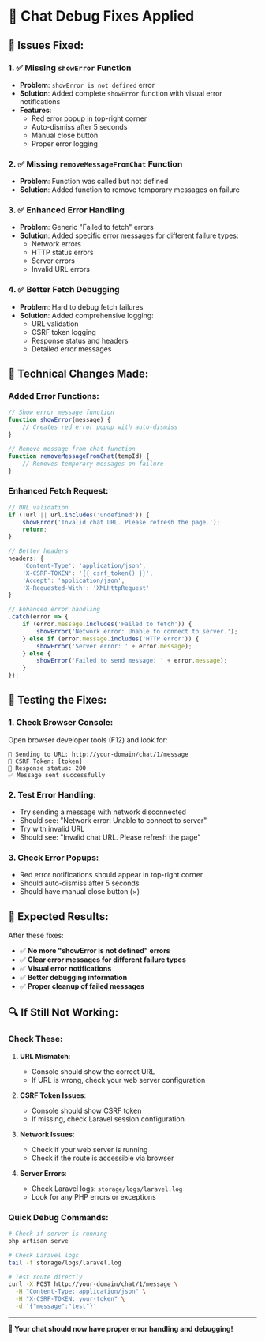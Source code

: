 # 🔧 Chat Debug Fixes Applied

## 🚨 **Issues Fixed:**

### 1. **✅ Missing `showError` Function**
- **Problem**: `showError is not defined` error
- **Solution**: Added complete `showError` function with visual error notifications
- **Features**: 
  - Red error popup in top-right corner
  - Auto-dismiss after 5 seconds
  - Manual close button
  - Proper error logging

### 2. **✅ Missing `removeMessageFromChat` Function**
- **Problem**: Function was called but not defined
- **Solution**: Added function to remove temporary messages on failure

### 3. **✅ Enhanced Error Handling**
- **Problem**: Generic "Failed to fetch" errors
- **Solution**: Added specific error messages for different failure types:
  - Network errors
  - HTTP status errors
  - Server errors
  - Invalid URL errors

### 4. **✅ Better Fetch Debugging**
- **Problem**: Hard to debug fetch failures
- **Solution**: Added comprehensive logging:
  - URL validation
  - CSRF token logging
  - Response status and headers
  - Detailed error messages

## 🔧 **Technical Changes Made:**

### **Added Error Functions:**
```javascript
// Show error message function
function showError(message) {
    // Creates red error popup with auto-dismiss
}

// Remove message from chat function  
function removeMessageFromChat(tempId) {
    // Removes temporary messages on failure
}
```

### **Enhanced Fetch Request:**
```javascript
// URL validation
if (!url || url.includes('undefined')) {
    showError('Invalid chat URL. Please refresh the page.');
    return;
}

// Better headers
headers: {
    'Content-Type': 'application/json',
    'X-CSRF-TOKEN': '{{ csrf_token() }}',
    'Accept': 'application/json',
    'X-Requested-With': 'XMLHttpRequest'
}

// Enhanced error handling
.catch(error => {
    if (error.message.includes('Failed to fetch')) {
        showError('Network error: Unable to connect to server.');
    } else if (error.message.includes('HTTP error')) {
        showError('Server error: ' + error.message);
    } else {
        showError('Failed to send message: ' + error.message);
    }
});
```

## 🧪 **Testing the Fixes:**

### **1. Check Browser Console:**
Open browser developer tools (F12) and look for:
```
📡 Sending to URL: http://your-domain/chat/1/message
📡 CSRF Token: [token]
📨 Response status: 200
✅ Message sent successfully
```

### **2. Test Error Handling:**
- Try sending a message with network disconnected
- Should see: "Network error: Unable to connect to server"
- Try with invalid URL
- Should see: "Invalid chat URL. Please refresh the page"

### **3. Check Error Popups:**
- Red error notifications should appear in top-right corner
- Should auto-dismiss after 5 seconds
- Should have manual close button (×)

## 🚀 **Expected Results:**

After these fixes:

- ✅ **No more "showError is not defined" errors**
- ✅ **Clear error messages for different failure types**
- ✅ **Visual error notifications**
- ✅ **Better debugging information**
- ✅ **Proper cleanup of failed messages**

## 🔍 **If Still Not Working:**

### **Check These:**

1. **URL Mismatch**: 
   - Console should show the correct URL
   - If URL is wrong, check your web server configuration

2. **CSRF Token Issues**:
   - Console should show CSRF token
   - If missing, check Laravel session configuration

3. **Network Issues**:
   - Check if your web server is running
   - Check if the route is accessible via browser

4. **Server Errors**:
   - Check Laravel logs: `storage/logs/laravel.log`
   - Look for any PHP errors or exceptions

### **Quick Debug Commands:**
```bash
# Check if server is running
php artisan serve

# Check Laravel logs
tail -f storage/logs/laravel.log

# Test route directly
curl -X POST http://your-domain/chat/1/message \
  -H "Content-Type: application/json" \
  -H "X-CSRF-TOKEN: your-token" \
  -d '{"message":"test"}'
```

---

**🎉 Your chat should now have proper error handling and debugging!**

